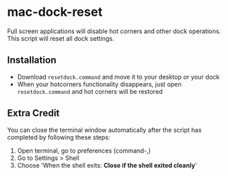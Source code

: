 mac-dock-reset
==============

Full screen applications will disable hot corners and other dock operations.  This script will reset all dock settings.

Installation
------------
- Download `resetdock.command` and move it to your desktop or your dock
- When your hotcorners functionality disappears, just open `resetdock.command` and hot corners will be restored


Extra Credit
------------------
You can close the terminal window automatically after the script has completed by following these steps:

1. Open terminal, go to preferences (command-,)
2. Go to Settings > Shell
3. Choose 'When the shell exits: __Close if the shell exited cleanly__'
